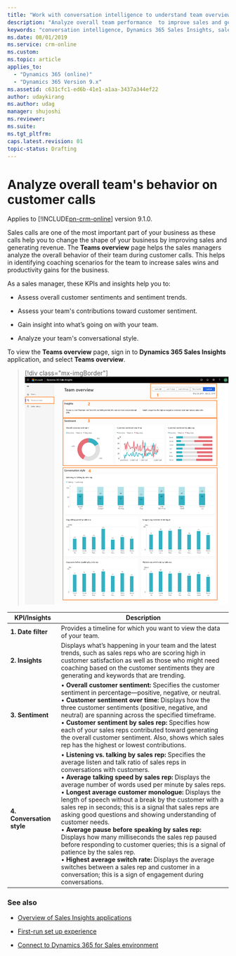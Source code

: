 ```yaml
---
title: "Work with conversation intelligence to understand team overview feature for Dynamics 365 Sales Insights | MicrosoftDocs"
description: "Analyze overall team performance  to improve sales and generate revenue"
keywords: "conversation intelligence, Dynamics 365 Sales Insights, sales insights, Sales AI"
ms.date: 08/01/2019
ms.service: crm-online
ms.custom: 
ms.topic: article
applies_to:
  - "Dynamics 365 (online)"
  - "Dynamics 365 Version 9.x"
ms.assetid: c631cfc1-ed6b-41e1-a1aa-3437a344ef22
author: udaykirang
ms.author: udag
manager: shujoshi
ms.reviewer: 
ms.suite: 
ms.tgt_pltfrm: 
caps.latest.revision: 01
topic-status: Drafting
---
```


# Analyze overall team's behavior on customer calls

Applies to [!INCLUDE[pn-crm-online](../includes/pn-crm-online.md)] version 9.1.0.

Sales calls are one of the most important part of your business as these calls help you to change the shape of your business by improving sales and generating revenue. The **Teams overview** page helps the sales managers analyze the overall behavior of their team during customer calls. This helps in identifying coaching scenarios for the team to increase sales wins and productivity gains for the business.

As a sales manager, these KPIs and insights help you to: 

- Assess overall customer sentiments and sentiment trends.
  
- Assess your team's contributions toward customer sentiment.

- Gain insight into what’s going on with your team.

- Analyze your team's conversational style.

To view the **Teams overview** page, sign in to  **Dynamics 365 Sales Insights** application, and select **Teams overview**. 

> [!div class="mx-imgBorder"]
> ![Conversation intelligence teams overview](media/si-app-teams-overview.png "Conversation intelligence teams overview")

|KPI/Insights|Description|
|------------|-----------|
|**1. Date filter**|Provides a timeline for which you want to view the data of your team.|
|**2. Insights**|Displays what’s happening in your team and the latest trends, such as sales reps who are scoring high in customer satisfaction as well as those who might need coaching based on the customer sentiments they are generating and keywords that are trending.|
|**3. Sentiment**|• **Overall customer sentiment:** Specifies the customer sentiment in percentage—positive, negative, or neutral.<br>•	**Customer sentiment over time:** Displays how the three customer sentiments (positive, negative, and neutral) are spanning across the specified timeframe.<br> •	**Customer sentiment by sales rep:** Specifies how each of your sales reps contributed toward generating the overall customer sentiment. Also, shows which sales rep has the highest or lowest contributions.|
|**4. Conversation style**|• **Listening vs. talking by sales rep:** Specifies the average listen and talk ratio of sales reps in conversations with customers.<br>•	**Average talking speed by sales rep:** Displays the average number of words used per minute by sales reps.<br>• **Longest average customer monologue:** Displays the length of speech without a break by the customer with a sales rep in seconds; this is a signal that sales reps are asking good questions and showing understanding of customer needs.<br>• **Average pause before speaking by sales rep:** Displays how many milliseconds the sales rep paused before responding to customer queries; this is a signal of patience by the sales rep.<br> • **Highest average switch rate:** Displays the average switches between a sales rep and customer in a conversation; this is a sign of engagement during conversations.|

### See also

- [Overview of Sales Insights applications](dynamics365-sales-insights-app.md)

- [First-run set up experience](fre-setup-sales-insight-app.md)

- [Connect to Dynamics 365 for Sales environment](connect-dynamics365-sales-environment.md)